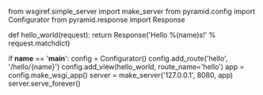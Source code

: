 from wsgiref.simple_server import make_server
from pyramid.config import Configurator
from pyramid.response import Response

def hello_world(request):
    return Response('Hello %(name)s!' % request.matchdict)

if __name__ == '__main__':
    config = Configurator()
    config.add_route('hello', '/hello/{name}')
    config.add_view(hello_world, route_name='hello')
    app = config.make_wsgi_app()
    server = make_server('127.0.0.1', 8080, app)
    server.serve_forever()
